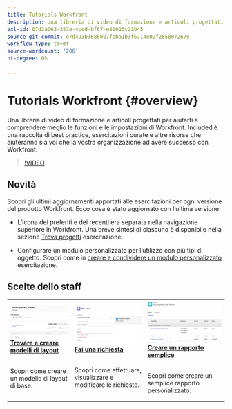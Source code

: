 ```yaml
---
title: Tutorials Workfront
description: Una libreria di video di formazione e articoli progettati per aiutarti a comprendere meglio le funzioni e le impostazioni di Workfront.  Included è una raccolta di best practice, esercitazioni curate e altre risorse che aiuteranno sia voi che la vostra organizzazione ad avere successo con Workfront.
exl-id: 07d2a063-357e-4ced-bf67-e80025c21b45
source-git-commit: e7d493b3686007feba1b3f6714e02f285807267e
workflow-type: tm+mt
source-wordcount: '206'
ht-degree: 0%

---
```


# Tutorials Workfront {#overview}

Una libreria di video di formazione e articoli progettati per aiutarti a comprendere meglio le funzioni e le impostazioni di Workfront.  Included è una raccolta di best practice, esercitazioni curate e altre risorse che aiuteranno sia voi che la vostra organizzazione ad avere successo con Workfront.

>[!VIDEO](https://video.tv.adobe.com/v/335063/?quality=12)

<!-- 

This is the landing page of the user guide. It should be the first list item in the TOC.md file. 
See other user landing pages to get ideas. 

-->

<div id="whats-new-section">

## Novità

Scopri gli ultimi aggiornamenti apportati alle esercitazioni per ogni versione del prodotto Workfront. Ecco cosa è stato aggiornato con l’ultima versione:

* L’icona dei preferiti e dei recenti era separata nella navigazione superiore in Workfront. Una breve sintesi di ciascuno è disponibile nella sezione <a href="/help/manage-work/projects/find-projects.md">Trova progetti</a> esercitazione.

* Configurare un modulo personalizzato per l’utilizzo con più tipi di oggetto. Scopri come in <a href="/help/custom-data/custom-forms/custom-forms-creating-and-sharing-a-custom-form.md">creare e condividere un modulo personalizzato</a> esercitazione.

</div>

<div id="recs-overview-body-1"></div>
<div id="recs-overview-body-2"></div>
<div id="recs-overview-body-3"></div>
<div id="recs-overview-body-4"></div>
<div id="recs-overview-body-5"></div>
<div id="recs-overview-body-6"></div>

<div id="staff-picks-section">

## Scelte dello staff

<table>
  <tr>
   <td>
      <a href="/help/administration-and-setup/layout-templates/find-layout-templates.md">
      <img alt="Trovare e creare modelli di layout" src="./assets/ltemp_01.png"/>
      </a>
      <div>
         <a href="/help/administration-and-setup/layout-templates/find-layout-templates.md"><strong>Trovare e creare modelli di layout</strong></a>
<!----         <br/><em>foo</em> --->
      </div>
      <p>
        <br/>
         Scopri come creare un modello di layout di base.
      </p>
    </td>
   <td>
      <a href="/help/manage-work/issues-requests/make-a-request.md">
      <img alt="Fai una richiesta" src="./assets/nrequest_01.png"/>
      </a>
      <div>
         <a href="/help/manage-work/issues-requests/make-a-request.md"><strong>Fai una richiesta</strong></a>
<!----         <br/><em>foo</em> --->
      </div>
      <p>
      <br/>
         Scopri come effettuare, visualizzare e modificare le richieste.
      </p>

<td>
      <a href="/help/reporting/basic-reporting/create-a-simple-report.md">
      <img alt="Creare un rapporto semplice" src="./assets/sreport_01.png"/>
      </a>
      <div>
         <a href="/help/reporting/basic-reporting/create-a-simple-report.md"><strong>Creare un rapporto semplice</strong></a>
<!----         <br/><em>foo</em> --->
      </div>
      <p>
        <br/>
         Scopri come creare un semplice rapporto personalizzato.
      </p>
    </td>
  </tr>
</table>

</div>

